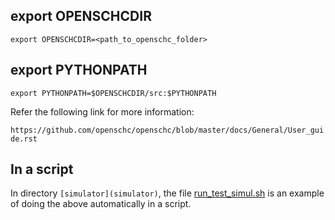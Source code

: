 
## export OPENSCHCDIR

`export OPENSCHCDIR=<path_to_openschc_folder>`

## export PYTHONPATH

`export PYTHONPATH=$OPENSCHCDIR/src:$PYTHONPATH`

Refer the following link for more information:

`https://github.com/openschc/openschc/blob/master/docs/General/User_guide.rst`

## In a script

In directory `[simulator](simulator)`, the file [run_test_simul.sh](simulator/run_test_simul.sh) is an example of doing the above automatically in a script.
